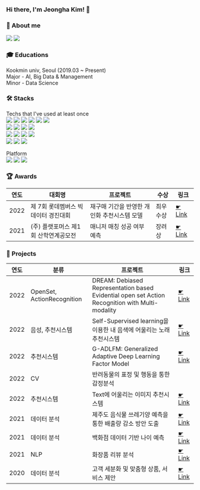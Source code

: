 ### Hi there, I'm Jeongha Kim! 👋

  
### 🤍 About me
<img src="https://img.shields.io/badge/gimjeongha2@gmail.com-EA4335?style=flat&logo=Gmail&logoColor=white"/> <a href="[gimjeongha2@gmai.com](https://www.notion.so/Portfolio-44d6c92fd9b243a49f1edb501c67f578)"><img src="https://img.shields.io/badge/Notion-000000?style=flat&logo=Notion&logoColor=white"/></a>
 


### 🎓 Educations 
Kookmin univ, Seoul (2019.03 ~ Present) <br/> 
Major - AI, Big Data & Management <br/> 
Minor - Data Science <br/> 
     
     
### 🛠 Stacks 
Techs that I've used at least once <br/> 
<img src="https://img.shields.io/badge/Python-3776AB?style=flat&logo=Python&logoColor=white"/> <img src="https://img.shields.io/badge/Pytorch-EE4C2C?style=flat&logo=Pytorch&logoColor=white"/> <img src="https://img.shields.io/badge/Tensorflow-FF6F00?style=flat&logo=Tensorflow&logoColor=white"/> <img src="https://img.shields.io/badge/Selenium-43B02A?style=flat&logo=Selenium&logoColor=white"> <img src="https://img.shields.io/badge/FastApi-009688?style=flat&logo=FastApi&logoColor=white"/> <img src="https://img.shields.io/badge/Flask-000000?style=flat&logo=Flask&logoColor=white"/> 
<br/> 
<img src="https://img.shields.io/badge/MongoDB-47A248?style=flat&logo=MongoDB&logoColor=white"/> <img src="https://img.shields.io/badge/MySQL-4479A1?style=flat&logo=MySQL&logoColor=white"/> <img src="https://img.shields.io/badge/Amazon AWS-232F3E?style=flat&logo=Amazon AWS&logoColor=white"/> <img src="https://img.shields.io/badge/Microsoft Azure-0078D4?style=flat&logo=Microsoft Azure&logoColor=white"/>
<br/> 
<img src="https://img.shields.io/badge/Visual Studio Code-007ACC?style=flat&logo=Visual Studio Code&logoColor=white"/> <img src="https://img.shields.io/badge/Docker-2496ED?style=flat&logo=Docker&logoColor=white"/> <img src="https://img.shields.io/badge/jupyter-F37626?style=flat&logo=jupyter&logoColor=white"/> <img src="https://img.shields.io/badge/Google Colab-F9AB00?style=flat&logo=Google Colab&logoColor=white"/> 
<br/> 
<img src="https://img.shields.io/badge/Git-F05032?style=flat&logo=Git&logoColor=white"/> <img src="https://img.shields.io/badge/Github-181717?style=flat&logo=Github&logoColor=white"/> <img src="https://img.shields.io/badge/Slack-4A154B?style=flat&logo=Slack&logoColor=white"/>

Platform
<br/> 
<img src="https://img.shields.io/badge/Windows-0078D6?style=flat&logo=Windows&logoColor=white"/> <img src="https://img.shields.io/badge/Mac-000000?style=flat&logo=MacOS&logoColor=white"/> <img src="https://img.shields.io/badge/Linux-FCC624?style=flat&logo=Linux&logoColor=white"/>


### 🏆 Awards
|연도|대회명|프로젝트|수상|링크|
|-|-|-|-|-|
|2022|제 7회 롯데멤버스 빅데이터 경진대회|재구매 기간을 반영한 개인화 추천시스템 모델|최우수상|[☛ Link](https://github.com/jeongha2/2022_LotteMembers_BigData_Competition.git)|
|2021|(주) 플랫포머스 제1회 산학연계공모전|매니저 매칭 성공 여부 예측|장려상|[☛ Link](https://github.com/jeongha2/project/tree/main/2021%20(%E1%84%8C%E1%85%AE)%20%E1%84%91%E1%85%B3%E1%86%AF%E1%84%85%E1%85%A2%E1%86%BA%E1%84%91%E1%85%A9%E1%84%86%E1%85%A5%E1%84%89%E1%85%B3%20%20%E1%84%8C%E1%85%A6%201%E1%84%92%E1%85%AC%20%E1%84%89%E1%85%A1%E1%86%AB%E1%84%92%E1%85%A1%E1%86%A8%E1%84%8B%E1%85%A7%E1%86%AB%E1%84%80%E1%85%A8%E1%84%80%E1%85%A9%E1%86%BC%E1%84%86%E1%85%A9%E1%84%8C%E1%85%A5%E1%86%AB)|


### 🎨 Projects
|연도|분류|프로젝트|링크|
|-|-|-|-|
|2022|OpenSet, ActionRecognition|DREAM: Debiased Representation based Evidential open set Action Recognition with Multi-modality|[☛ Link](https://github.com/jeongha2/DREAMCAP.git)|
|2022|음성, 추천시스템|Self-Supervised learning을 이용한 내 음색에 어울리는 노래 추천시스템|[☛ Link](https://github.com/jeongha2/I_See_Your_Next_Song)|
|2022|추천시스템|G-ADLFM: Generalized Adaptive Deep Learning Factor Model|[☛ Link](https://github.com/jeongha2/G-ADLFM-Generalized-Adaptive-Deep-Latent-Factor-Model)|
|2022|CV|반려동물의 표정 및 행동을 통한 감정분석| |
|2022|추천시스템|Text에 어울리는 이미지 추천시스템|[☛ Link](https://github.com/jeongha2/Text_Image_RecSys)|
|2021|데이터 분석|제주도 음식물 쓰레기양 예측을 통한 배출량 감소 방안 도출|[☛ Link](https://github.com/jeongha2/Eco_Jeju.git)|
|2021|데이터 분석|백화점 데이터 기반 나이 예측|[☛ Link](https://github.com/jeongha2/project/tree/main/2021%20ML%20Competition)|
|2021|NLP|화장품 리뷰 분석|[☛ Link](https://github.com/jeongha2/project/tree/main/2021%20%E1%84%90%E1%85%A6%E1%86%A8%E1%84%89%E1%85%B3%E1%84%90%E1%85%B3%20%E1%84%83%E1%85%A6%E1%84%8B%E1%85%B5%E1%84%90%E1%85%A5%20%E1%84%87%E1%85%AE%E1%86%AB%E1%84%89%E1%85%A5%E1%86%A8)|
|2020|데이터 분석|고객 세분화 및 맞춤형 상품, 서비스 제안| [☛ Link](https://github.com/jeongha2/project/tree/main/2020%20%E1%84%87%E1%85%AE%E1%86%AB%E1%84%89%E1%85%A5%E1%86%A8%20%E1%84%91%E1%85%B3%E1%84%85%E1%85%A9%E1%84%80%E1%85%B3%E1%84%85%E1%85%A2%E1%84%86%E1%85%B5%E1%86%BC) |



